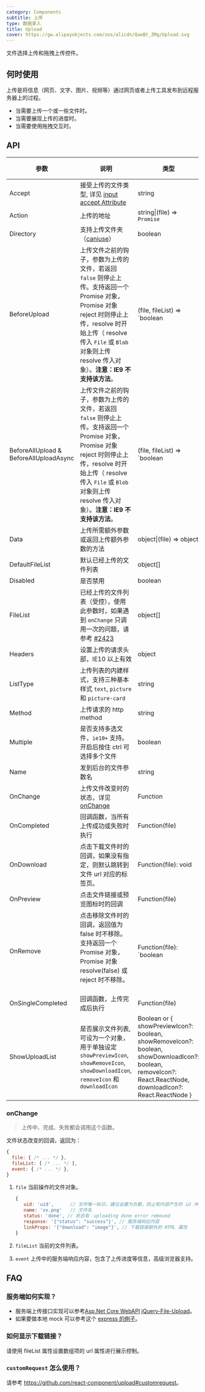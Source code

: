 ```yaml
---
category: Components
subtitle: 上传
type: 数据录入
title: Upload
cover: https://gw.alipayobjects.com/zos/alicdn/QaeBt_ZMg/Upload.svg
---
```


文件选择上传和拖拽上传控件。

## 何时使用

上传是将信息（网页、文字、图片、视频等）通过网页或者上传工具发布到远程服务器上的过程。

- 当需要上传一个或一些文件时。
- 当需要展现上传的进度时。
- 当需要使用拖拽交互时。

## API

| 参数 | 说明 | 类型 | 默认值 | 版本 |
| --- | --- | --- | --- | --- |
| Accept | 接受上传的文件类型, 详见 [input accept Attribute](https://developer.mozilla.org/en-US/docs/Web/HTML/Element/input/file#accept) | string | 无 |  |
| Action | 上传的地址 | string\|(file) => `Promise` | 无 |  |
| Directory | 支持上传文件夹（[caniuse](https://caniuse.com/#feat=input-file-directory)） | boolean | false |  |
| BeforeUpload | 上传文件之前的钩子，参数为上传的文件，若返回 `false` 则停止上传。支持返回一个 Promise 对象，Promise 对象 reject 时则停止上传，resolve 时开始上传（ resolve 传入 `File` 或 `Blob` 对象则上传 resolve 传入对象）。**注意：IE9 不支持该方法**。 | (file, fileList) => `boolean | Promise` | 无 |  |
| BeforeAllUpload & BeforeAllUploadAsync | 上传文件之前的钩子，参数为上传的文件，若返回 `false` 则停止上传。支持返回一个 Promise 对象，Promise 对象 reject 时则停止上传，resolve 时开始上传（ resolve 传入 `File` 或 `Blob` 对象则上传 resolve 传入对象）。**注意：IE9 不支持该方法**。 | (file, fileList) => `boolean | Promise` | 无 |  |
| Data | 上传所需额外参数或返回上传额外参数的方法 | object\|(file) => object | 无 |  |
| DefaultFileList | 默认已经上传的文件列表 | object\[] | 无 |  |
| Disabled | 是否禁用 | boolean | false |  |
| FileList | 已经上传的文件列表（受控），使用此参数时，如果遇到 `onChange` 只调用一次的问题，请参考 [#2423](https://github.com/ant-design/ant-design/issues/2423) | object\[] | 无 |  |
| Headers | 设置上传的请求头部，IE10 以上有效 | object | 无 |  |
| ListType | 上传列表的内建样式，支持三种基本样式 `text`, `picture` 和 `picture-card` | string | 'text' |  |
| Method | 上传请求的 http method | string | 'post' |  |
| Multiple | 是否支持多选文件，`ie10+` 支持。开启后按住 ctrl 可选择多个文件 | boolean | false |  |
| Name | 发到后台的文件参数名 | string | 'file' |  |
| OnChange | 上传文件改变时的状态，详见 [onChange](#onChange) | Function | 无 |  |
| OnCompleted | 回调函数，当所有上传成功或失败时执行 | Function(file) | - |  |
| OnDownload | 点击下载文件时的回调，如果没有指定，则默认跳转到文件 url 对应的标签页。 | Function(file): void | 跳转新标签页 |  |
| OnPreview | 点击文件链接或预览图标时的回调 | Function(file) | 无 |  |
| OnRemove   | 点击移除文件时的回调，返回值为 false 时不移除。支持返回一个 Promise 对象，Promise 对象 resolve(false) 或 reject 时不移除。               | Function(file): `boolean | Promise` | 无   |  |
| OnSingleCompleted | 回调函数，上传完成后执行 | Function(file) | - |  |
| ShowUploadList | 是否展示文件列表, 可设为一个对象，用于单独设定 `showPreviewIcon`, `showRemoveIcon`, `showDownloadIcon`, `removeIcon` 和 `downloadIcon` | Boolean or { showPreviewIcon?: boolean, showRemoveIcon?: boolean, showDownloadIcon?: boolean, removeIcon?: React.ReactNode, downloadIcon?: React.ReactNode } | true |  |

### onChange

> 上传中、完成、失败都会调用这个函数。

文件状态改变的回调，返回为：

```js
{
  file: { /* ... */ },
  fileList: [ /* ... */ ],
  event: { /* ... */ },
}
```

1. `file` 当前操作的文件对象。

   ```js
   {
      uid: 'uid',      // 文件唯一标识，建议设置为负数，防止和内部产生的 id 冲突
      name: 'xx.png'   // 文件名
      status: 'done', // 状态有：uploading done error removed
      response: '{"status": "success"}', // 服务端响应内容
      linkProps: '{"download": "image"}', // 下载链接额外的 HTML 属性
   }
   ```

2. `fileList` 当前的文件列表。
3. `event` 上传中的服务端响应内容，包含了上传进度等信息，高级浏览器支持。

## FAQ

### 服务端如何实现？

- 服务端上传接口实现可以参考[Asp.Net Core WebAPI](https://github.com/ant-design-blazor/ant-design-blazor/discussions/2149) [jQuery-File-Upload](https://github.com/blueimp/jQuery-File-Upload/wiki#server-side)。
- 如果要做本地 mock 可以参考这个 [express 的例子](https://github.com/react-component/upload/blob/master/server.js)。

### 如何显示下载链接？

请使用 fileList 属性设置数组项的 url 属性进行展示控制。

### `customRequest` 怎么使用？

请参考 <https://github.com/react-component/upload#customrequest>。
